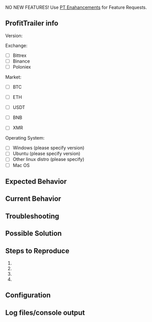<!--- Your issue may already be reported! Please search before creating one. -->
<!--- Talk to Discord Support Staff first if you are not certain this is a bug. -->

<!--- This ProfitTrailer issue tracker is **ONLY** used for reporting bugs. -->
NO NEW FEATURES! Use [PT Enahancements](https://github.com/taniman/profit-trailer-enhancements) for Feature Requests.

<!--- Provide a general summary of the issue in the Title above -->

## ProfitTrailer info
Version:

<!--- replace the space in the [ ] with an x in order to tick it --> 
Exchange:
- [ ] Bittrex
- [ ] Binance
- [ ] Poloniex

<!--- replace the space in the [ ] with an x in order to tick it --> 
Market:
- [ ] BTC
- [ ] ETH
- [ ] USDT
- [ ] BNB
- [ ] XMR


<!--- replace the space in the [ ] with an x in order to tick it --> 
Operating System:
- [ ] Windows (please specify version)
- [ ] Ubuntu (please specify version)
- [ ] Other linux distro (please specify)
- [ ] Mac OS

## Expected Behavior
<!--- Tell us what should happen -->

## Current Behavior
<!--- Tell us what you are doing, what happens and how often -->

## Troubleshooting
<!--- What have you tried to do to fix it? -->

## Possible Solution
<!--- Optional, do you have a possible fix/reason for the bug. -->

## Steps to Reproduce
<!--- If able, tell us how to reproduce this bug. -->
1.
2.
3.
4.

## Configuration
<!--- Many issues are caused by incorrect configurations -->
<!--- From the GUI please copy your PAIRS, DCA and INDICATORS settings -->
<!--- You can upload to https://pastebin.com/ or similar -->

## Log files/console output
<!--- MANDATORY -->
<!--- Please provide your complete log file from ProfitTrailer/log -->
<!--- If your issue is a recurring error messags you can rename/delete your current... -->
<!--- log and restart the bot to reproduce the error so we only get recent/relevant log information --> 
